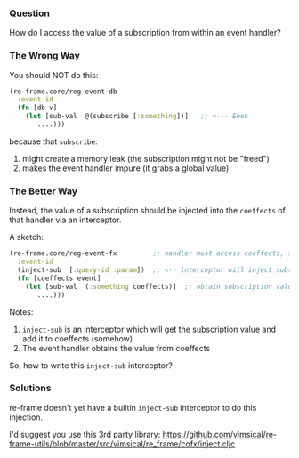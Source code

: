 ### Question

How do I access the value of a subscription from within an event handler?

### The Wrong Way

You should NOT do this:
```clj
(re-frame.core/reg-event-db
  :event-id 
  (fn [db v]
    (let [sub-val  @(subscribe [:something])]   ;; <--- Eeek
       ....)))
```

because that `subscribe`:
1. might create a memory leak (the subscription might not be "freed")
2. makes the event handler impure (it grabs a global value)

### The Better Way

Instead, the value of a subscription should
be injected into the `coeffects` of that handler via an interceptor.

A sketch:
```clj
(re-frame.core/reg-event-fx         ;; handler must access coeffects, so use -fx
  :event-id 
  (inject-sub  [:query-id :param])  ;; <-- interceptor will inject subscription value into coeffects
  (fn [coeffects event]
    (let [sub-val  (:something coeffects)]  ;; obtain subscription value 
       ....)))
```

Notes:
1. `inject-sub` is an interceptor which will get the subscription value and add it to coeffects (somehow)
2. The event handler obtains the value from coeffects

So, how to write this `inject-sub` interceptor?

### Solutions

re-frame doesn't yet have a builtin `inject-sub` interceptor to do this injection.

I'd suggest you use this 3rd party library: 
https://github.com/vimsical/re-frame-utils/blob/master/src/vimsical/re_frame/cofx/inject.cljc


<!-- START doctoc generated TOC please keep comment here to allow auto update -->
<!-- DON'T EDIT THIS SECTION, INSTEAD RE-RUN doctoc TO UPDATE -->
<!-- END doctoc generated TOC please keep comment here to allow auto update -->




